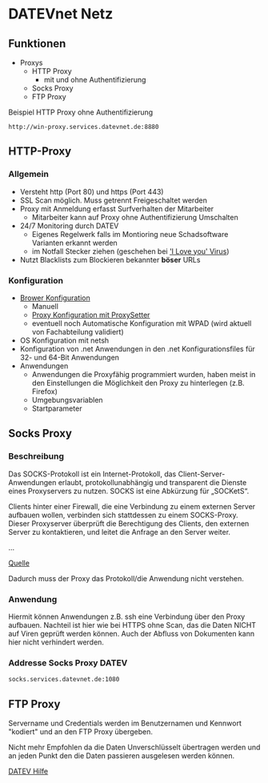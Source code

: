 # DATEVnet Netz

## Funktionen

- Proxys
  - HTTP Proxy 
    - mit und ohne Authentifizierung
  - Socks Proxy
  - FTP Proxy

Beispiel HTTP Proxy ohne Authentifizierung

```
http://win-proxy.services.datevnet.de:8880
```


## HTTP-Proxy

### Allgemein

- Versteht http (Port 80) und https (Port 443)
- SSL Scan möglich. Muss getrennt Freigeschaltet werden
- Proxy mit Anmeldung erfasst Surfverhalten der Mitarbeiter
  - Mitarbeiter kann auf Proxy ohne Authentifizierung Umschalten
- 24/7 Monitoring durch DATEV
  - Eigenes Regelwerk falls im Montioring neue Schadsoftware Varianten erkannt werden
  - im Notfall Stecker ziehen (geschehen bei ['I Love you' Virus](https://en.wikipedia.org/wiki/ILOVEYOU))
- Nutzt Blacklists zum Blockieren bekannter **böser** URLs

### Konfiguration

- [Brower Konfiguration](https://apps.datev.de/help-center/documents/0904080)
  - Manuell
  - [Proxy Konfiguration mit ProxySetter](https://www.datev.de/web/de/service-und-support/software-bereitstellung/download-bereich/it-loesungen-und-security/datevnet-proxyeinstellungen/)
  - eventuell noch Automatische Konfiguration mit WPAD (wird aktuell von Fachabteilung validiert)
- OS Konfiguration mit netsh
- Konfiguration von .net Anwendungen in den .net Konfigurationsfiles für 32- und 64-Bit Anwendungen
- Anwendungen
  - Anwendungen die Proxyfähig programmiert wurden, haben meist in den Einstellungen die Möglichkeit den Proxy zu hinterlegen (z.B. Firefox)
  - Umgebungsvariablen
  - Startparameter


## Socks Proxy

### Beschreibung

Das SOCKS-Protokoll ist ein Internet-Protokoll, das Client-Server-Anwendungen erlaubt, protokollunabhängig und transparent die Dienste eines Proxyservers zu nutzen. SOCKS ist eine Abkürzung für „SOCKetS“.

Clients hinter einer Firewall, die eine Verbindung zu einem externen Server aufbauen wollen, verbinden sich stattdessen zu einem SOCKS-Proxy. Dieser Proxyserver überprüft die Berechtigung des Clients, den externen Server zu kontaktieren, und leitet die Anfrage an den Server weiter.

...

[Quelle](https://de.wikipedia.org/wiki/SOCKS)

Dadurch muss der Proxy das Protokoll/die Anwendung nicht verstehen. 

### Anwendung

Hiermit können Anwendungen z.B. ssh eine Verbindung über den Proxy aufbauen. Nachteil ist hier wie bei HTTPS ohne Scan, das die Daten NICHT auf Viren geprüft werden können. Auch der Abfluss von Dokumenten kann hier nicht verhindert werden.

### Addresse Socks Proxy DATEV

```
socks.services.datevnet.de:1080
```

## FTP Proxy

Servername und Credentials werden im Benutzernamen und Kennwort "kodiert" und an den FTP Proxy übergeben.

Nicht mehr Empfohlen da die Daten Unverschlüsselt übertragen werden und an jeden Punkt den die Daten passieren ausgelesen werden können.

[DATEV Hilfe](https://apps.datev.de/help-center/documents/0903258)